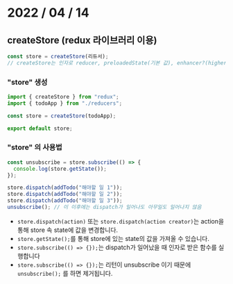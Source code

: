 # 2022 / 04 / 14

## createStore (redux 라이브러리 이용)

```js
const store = createStore(리듀서);
// createStore는 인자로 reducer, preloadedState(기본 값), enhancer?(higher-order function) 를 받습니다.
```

### "store" 생성

```jsx
import { createStore } from "redux";
import { todoApp } from "./reducers";

const store = createStore(todoApp);

export default store;
```

### "store" 의 사용법

```js
const unsubscribe = store.subscribe(() => {
  console.log(store.getState());
});

store.dispatch(addTodo("해야할 일 1"));
store.dispatch(addTodo("해야할 일 2"));
store.dispatch(addTodo("해야할 일 3"));
unsubscribe(); // 이 이후에는 dispatch가 일어나도 아무일도 일어나지 않음
```

- `store.dispatch(action)` 또는 `store.dispatch(action creator)`는 action을 통해 store 속 state에 값을 변경합니다.
- `store.getState();`를 통해 store에 있는 state의 값을 가져올 수 있습니다.
- `store.subscribe(() => {});`는 dispatch가 일어났을 때 인자로 받은 함수를 실행합니다
- `store.subscribe(() => {});`는 리턴이 unsubscribe 이기 때문에 `unsubscribe();` 를 하면 제거됩니다.
